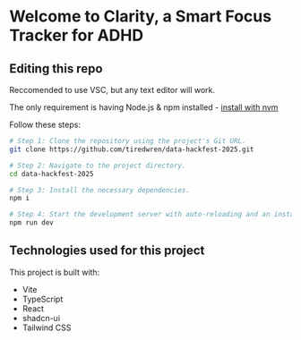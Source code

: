 # Welcome to Clarity, a Smart Focus Tracker for ADHD

## Editing this repo

Reccomended to use VSC, but any text editor will work.

The only requirement is having Node.js & npm installed - [install with nvm](https://github.com/nvm-sh/nvm#installing-and-updating)

Follow these steps:

```sh
# Step 1: Clone the repository using the project's Git URL.
git clone https://github.com/tiredwren/data-hackfest-2025.git

# Step 2: Navigate to the project directory.
cd data-hackfest-2025

# Step 3: Install the necessary dependencies.
npm i

# Step 4: Start the development server with auto-reloading and an instant preview.
npm run dev
```

## Technologies used for this project

This project is built with:

- Vite
- TypeScript
- React
- shadcn-ui
- Tailwind CSS